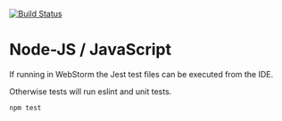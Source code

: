 [![Build Status](https://travis-ci.com/alphafoobar/code-kata-javascript.svg?branch=master)](https://travis-ci.com/alphafoobar/code-kata-javascript)

# Node-JS / JavaScript

If running in WebStorm the Jest test files can be executed from the IDE.

Otherwise tests will run eslint and unit tests.

```
npm test
```
